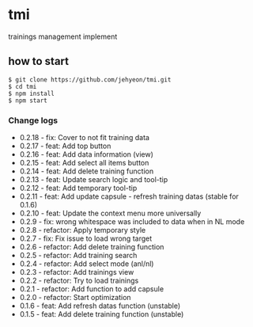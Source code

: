 # tmi
trainings management implement

## how to start
```
$ git clone https://github.com/jehyeon/tmi.git
$ cd tmi
$ npm install
$ npm start
```

### Change logs
- 0.2.18 - fix: Cover to not fit training data
- 0.2.17 - feat: Add top button
- 0.2.16 - feat: Add data information (view)
- 0.2.15 - feat: Add select all items button
- 0.2.14 - feat: Add delete training function
- 0.2.13 - feat: Update search logic and tool-tip
- 0.2.12 - feat: Add temporary tool-tip
- 0.2.11 - feat: Add update capsule - refresh training datas (stable for 0.1.6)
- 0.2.10 - feat: Update the context menu more universally
- 0.2.9 - fix: wrong whitespace was included to data when in NL mode
- 0.2.8 - refactor: Apply temporary style
- 0.2.7 - fix: Fix issue to load wrong target
- 0.2.6 - refactor: Add delete training function
- 0.2.5 - refactor: Add training search
- 0.2.4 - refactor: Add select mode (anl/nl)
- 0.2.3 - refactor: Add trainings view
- 0.2.2 - refactor: Try to load trainings
- 0.2.1 - refactor: Add function to add capsule
- 0.2.0 - refactor: Start optimization
- 0.1.6 - feat: Add refresh datas function (unstable)
- 0.1.5 - feat: Add delete training function (unstable)
